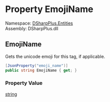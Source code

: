 # Property EmojiName

Namespace: [DSharpPlus.Entities](DSharpPlus.Entities.md)  
Assembly: DSharpPlus.dll

## <a id="DSharpPlus_Entities_DiscordForumTag_EmojiName"></a>EmojiName

Gets the unicode emoji for this tag, if applicable.

```csharp
[JsonProperty("emoji_name")]
public string EmojiName { get; }
```

### Property Value

[string](https://learn.microsoft.com/dotnet/api/system.string)

